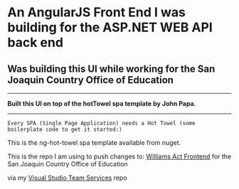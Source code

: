 # An AngularJS Front End I was building for the ASP.NET WEB API back end 
## Was building this UI while working for the San Joaquin Country Office of Education

----

**Built this UI on top of the hotTowel spa template by John Papa.**

----

`Every SPA (Single Page Application) needs a Hot Towel (some boilerplate code to get it started:)`

This is the ng-hot-towel spa template available from nuget. 

This is the repo I am using to push changes to:
[Williams Act Frontend](http://wa2-cedr.azurewebsites.net) for the San Joaquin Country Office of Education

via my [Visual Studio Team Services](https://nodeninja.visualstudio.com)
repo
